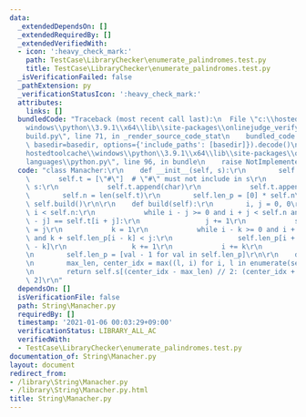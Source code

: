 ```yaml
---
data:
  _extendedDependsOn: []
  _extendedRequiredBy: []
  _extendedVerifiedWith:
  - icon: ':heavy_check_mark:'
    path: TestCase\LibraryChecker\enumerate_palindromes.test.py
    title: TestCase\LibraryChecker\enumerate_palindromes.test.py
  _isVerificationFailed: false
  _pathExtension: py
  _verificationStatusIcon: ':heavy_check_mark:'
  attributes:
    links: []
  bundledCode: "Traceback (most recent call last):\n  File \"c:\\hostedtoolcache\\\
    windows\\python\\3.9.1\\x64\\lib\\site-packages\\onlinejudge_verify\\documentation\\\
    build.py\", line 71, in _render_source_code_stat\n    bundled_code = language.bundle(stat.path,\
    \ basedir=basedir, options={'include_paths': [basedir]}).decode()\n  File \"c:\\\
    hostedtoolcache\\windows\\python\\3.9.1\\x64\\lib\\site-packages\\onlinejudge_verify\\\
    languages\\python.py\", line 96, in bundle\n    raise NotImplementedError\nNotImplementedError\n"
  code: "class Manacher:\r\n    def __init__(self, s):\r\n        self.s = s\r\n \
    \       self.t = [\"#\"]  # \"#\" must not include in s\r\n        for char in\
    \ s:\r\n            self.t.append(char)\r\n            self.t.append(\"#\")\r\n\
    \        self.n = len(self.t)\r\n        self.len_p = [0] * self.n\r\n       \
    \ self.build()\r\n\r\n    def build(self):\r\n        i, j = 0, 0\r\n        while\
    \ i < self.n:\r\n            while i - j >= 0 and i + j < self.n and self.t[i\
    \ - j] == self.t[i + j]:\r\n                j += 1\r\n            self.len_p[i]\
    \ = j\r\n            k = 1\r\n            while i - k >= 0 and i + k < self.n\
    \ and k + self.len_p[i - k] < j:\r\n                self.len_p[i + k] = self.len_p[i\
    \ - k]\r\n                k += 1\r\n            i += k\r\n            j -= k\r\
    \n        self.len_p = [val - 1 for val in self.len_p]\r\n\r\n    def longest(self):\r\
    \n        max_len, center_idx = max((l, i) for i, l in enumerate(self.len_p))\r\
    \n        return self.s[(center_idx - max_len) // 2: (center_idx + max_len) //\
    \ 2]\r\n"
  dependsOn: []
  isVerificationFile: false
  path: String\Manacher.py
  requiredBy: []
  timestamp: '2021-01-06 00:03:29+09:00'
  verificationStatus: LIBRARY_ALL_AC
  verifiedWith:
  - TestCase\LibraryChecker\enumerate_palindromes.test.py
documentation_of: String\Manacher.py
layout: document
redirect_from:
- /library\String\Manacher.py
- /library\String\Manacher.py.html
title: String\Manacher.py
---
```

